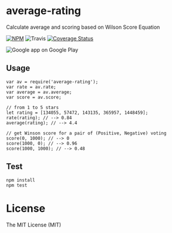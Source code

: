 # average-rating
Calculate  average and scoring based on Wilson Score Equation

[![NPM](https://badge.fury.io/js/average-rating.svg)](https://badge.fury.io/js/average-rating)
![Travis](https://travis-ci.org/ndaidong/average-rating.svg?branch=master)
[![Coverage Status](https://coveralls.io/repos/github/ndaidong/average-rating/badge.svg?branch=master)](https://coveralls.io/github/ndaidong/average-rating?branch=master)

![Google app on Google Play](http://i.imgur.com/NgQX5OW.png)

## Usage

```
var av = require('average-rating');
var rate = av.rate;
var average = av.average;
var score = av.score;

// from 1 to 5 stars
let rating = [134055, 57472, 143135, 365957, 1448459];
rate(rating); // --> 0.84
average(rating); // --> 4.4

// get Winson score for a pair of (Positive, Negative) voting
score(0, 1000); // --> 0
score(1000, 0); // --> 0.96
score(1000, 1000); // --> 0.48
```

## Test

```
npm install
npm test
```


# License

The MIT License (MIT)
